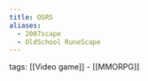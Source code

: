 ```yaml
---
title: OSRS
aliases:
  - 2007scape
  - OldSchool RuneScape
---
```


tags: [[Video game]] - [[MMORPG]]
